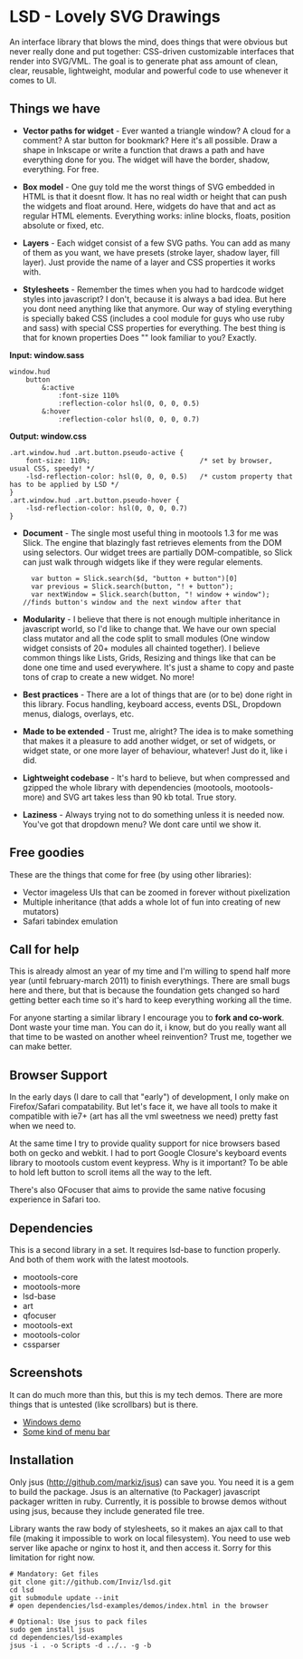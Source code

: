 LSD - Lovely SVG Drawings
=========================

An interface library that blows the mind, does things that were obvious but never really done and put together: CSS-driven customizable interfaces that render into SVG/VML. The goal is to generate phat ass amount of clean, clear, reusable, lightweight, modular and powerful code to use whenever it comes to UI.

Things we have
--------------

* **Vector paths for widget** - Ever wanted a triangle window? A cloud for a comment? A star button for bookmark? Here it's all possible. Draw a shape in Inkscape or write a function that draws a path and have everything done for you. The widget will have the border, shadow, everything. For free.

* **Box model** - One guy told me the worst things of SVG embedded in HTML is that it doesnt flow. It has no real width or height that can push the widgets and float around. Here, widgets do have that and act as regular HTML elements. Everything works: inline blocks, floats, position absolute or fixed, etc.

* **Layers** - Each widget consist of a few SVG paths. You can add as many of them as you want, we have presets (stroke layer, shadow layer, fill layer). Just provide the name of a layer and CSS properties it works with.

* **Stylesheets** - Remember the times when you had to hardcode widget styles into javascript? I don't, because it is always a bad idea. But here you dont need anything like that anymore. Our way of styling everything is specially baked CSS (includes a cool module for guys who use ruby and sass) with special CSS properties for everything. The best thing is that for known properties Does "" look familiar to you? Exactly.
	
**Input: window.sass**
	
	window.hud
		button
			&:active
				:font-size 110%
				:reflection-color hsl(0, 0, 0, 0.5)
			&:hover
				:reflection-color hsl(0, 0, 0, 0.7)
				
**Output: window.css**

	.art.window.hud .art.button.pseudo-active {
		font-size: 110%;                           /* set by browser, usual CSS, speedy! */
		-lsd-reflection-color: hsl(0, 0, 0, 0.5)   /* custom property that has to be applied by LSD */
	}
	.art.window.hud .art.button.pseudo-hover {
		-lsd-reflection-color: hsl(0, 0, 0, 0.7)
	}
	
* **Document** - The single most useful thing in mootools 1.3 for me was Slick. The engine that blazingly fast retrieves elements from the DOM using selectors. Our widget trees are partially DOM-compatible, so Slick can just walk through widgets like if they were regular elements. 

		var button = Slick.search($d, "button + button")[0]
		var previous = Slick.search(button, "! + button");
		var nextWindow = Slick.search(button, "! window + window"); //finds button's window and the next window after that
		
* **Modularity** - I believe that there is not enough multiple inheritance in javascript world, so I'd like to change that. We have our own special class mutator and all the code split to small modules (One window widget consists of 20+ modules all chainted together). I believe common things like Lists, Grids, Resizing and things like that can be done one time and used everywhere. It's just a shame to copy and paste tons of crap to create a new widget. No more!
		
* **Best practices** - There are a lot of things that are (or to be) done right in this library. Focus handling, keyboard access, events DSL, Dropdown menus, dialogs, overlays, etc. 
		
* **Made to be extended** - Trust me, alright? The idea is to make something that makes it a pleasure to add another widget, or set of widgets, or widget state, or one more layer of behaviour, whatever! Just do it, like i did.

* **Lightweight codebase** - It's hard to believe, but when compressed and gzipped the whole library with dependencies (mootools, mootools-more) and SVG art takes less than 90 kb total. True story.

* **Laziness** - Always trying not to do something unless it is needed now. You've got that dropdown menu? We dont care until we show it.


Free goodies
------------

These are the things that come for free (by using other libraries):

- Vector imageless UIs that can be zoomed in forever without pixelization
- Multiple inheritance (that adds a whole lot of fun into creating of new mutators)
- Safari tabindex emulation

		
Call for help
-------------

This is already almost an year of my time and I'm willing to spend half more year (until february-march 2011) to finish everythings. There are small bugs here and there, but that is because the foundation gets changed so hard getting better each time so it's hard to keep everything working all the time.

For anyone starting a similar library I encourage you to **fork and co-work**. Dont waste your time man. You can do it, i know, but do you really want all that time to be wasted on another wheel reinvention? Trust me, together we can make better. 


Browser Support
---------------

In the early days (I dare to call that "early") of development, I only make on Firefox/Safari compatability. But let's face it, we have all tools to make it compatible with ie7+ (art has all the vml sweetness we need) pretty fast when we need to.

At the same time I try to provide quality support for nice browsers based both on gecko and webkit. I had to port Google Closure's keyboard events library to mootools custom event keypress. Why is it important? To be able to hold left button to scroll items all the way to the left. 

There's also QFocuser that aims to provide the same native focusing experience in Safari too. 


Dependencies
------------

This is a second library in a set. It requires lsd-base to function properly. And both of them work with the latest mootools. 

* mootools-core
* mootools-more
* lsd-base
* art
* qfocuser
* mootools-ext
* mootools-color
* cssparser

Screenshots
-----------

It can do much more than this, but this is my tech demos. There are more things that is untested (like scrollbars) but is there. 

* [Windows demo](http://img.skitch.com/20100912-pgxcpgxi145fhnsd1eidanie81.png)
* [Some kind of menu bar](http://img.skitch.com/20100907-pw2scewykaiyaau2jm4jb8giwu.png)



Installation
------------

Only jsus (http://github.com/markiz/jsus) can save you. You need it is a gem to build the package. Jsus is an alternative (to Packager) javascript packager written in ruby. Currently, it is possible to browse demos without using jsus, because they include generated file tree.

Library wants the raw body of stylesheets, so it makes an ajax call to that file (making it impossible to work on local filesystem). You need to use web server like apache or nginx to host it, and then access it. Sorry for this limitation for right now.
	
	# Mandatory: Get files
	git clone git://github.com/Inviz/lsd.git
	cd lsd
	git submodule update --init
	# open dependencies/lsd-examples/demos/index.html in the browser
	
	# Optional: Use jsus to pack files
	sudo gem install jsus
	cd dependencies/lsd-examples
	jsus -i . -o Scripts -d ../.. -g -b
	